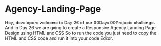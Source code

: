 # Agency-Landing-Page
Hey, developers welcome to Day 26 of our 90Days 90Projects challenge. And in Day 26 we are going to create a Responsive Agency Landing Page Design using HTML and CSS  So to run the code you just need to copy the HTML and CSS code and run it into your code Editor. 
